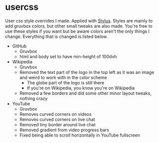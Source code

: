 # usercss
User css style overrides I made. Applied with [Stylus](https://addons.mozilla.org/en-US/firefox/addon/styl-us/). Styles are mainly to add gruvbox colors, but other small tweaks are also made. You're free to use these styles if you want but be aware colors aren't the only things I change. Everything that is changed is listed below.

- GitHub
    - Gruvbox
    - html and body set to have min-height of 100dvh
- Wikipedia
    - Gruvbox
    - Removed the text part of the logo in the top left as it was an image and weird to work with in the color scheme
        - The globe part of the logo is still there
        - If you're on Wikipedia, you know you're on Wikipedia
    - Removed a few borders and did some other minor layout tweaks, nothing crazy
- YouTube
    - Gruvbox
    - Removes curved corners on videos
    - Removes curved corners on live chat
    - Removed tiny border around live chat
    - Removed gradient from video progress bars
    - Fixed being able to scroll horizontally in YouTube fullscreen
